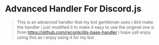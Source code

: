 # **Advanced Handler For Discord.js**

>This is an advanced handler that my bot gentleman uses i dint make the handler i just modified it to make it easy to use the original one is from https://github.com/reconlx/djs-base-handler i hope yall enjoy using this as i enjoy using it for my bot
